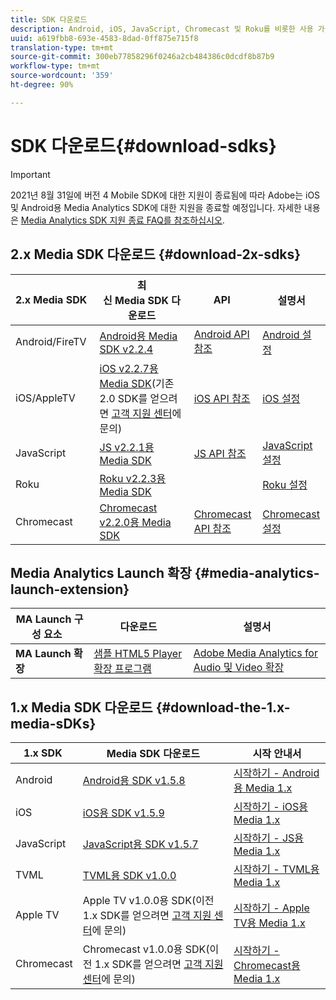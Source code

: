 ```yaml
---
title: SDK 다운로드
description: Android, iOS, JavaScript, Chromecast 및 Roku를 비롯한 사용 가능한 플랫폼에 대한 SDK 다운로드 링크입니다.
uuid: a619fbb8-693e-4583-8dad-0ff875e715f8
translation-type: tm+mt
source-git-commit: 300eb77858296f0246a2cb484386c0dcdf8b87b9
workflow-type: tm+mt
source-wordcount: '359'
ht-degree: 90%

---
```



# SDK 다운로드{#download-sdks}

>[!IMPORTANT]
>
>2021년 8월 31일에 버전 4 Mobile SDK에 대한 지원이 종료됨에 따라 Adobe는 iOS 및 Android용 Media Analytics SDK에 대한 지원을 종료할 예정입니다.  자세한 내용은 [Media Analytics SDK 지원 종료 FAQ를 참조하십시오](/help/sdk-implement/end-of-support-faqs.md).

## 2.x Media SDK 다운로드 {#download-2x-sdks}

| 2.x Media SDK  | 최신 Media SDK 다운로드 |  API   |  설명서  |
| --- | --- | --- | --- |
| Android/FireTV | [Android용 Media SDK v2.2.4](https://github.com/Adobe-Marketing-Cloud/media-sdks/releases/tag/android-v2.2.4) | [Android API 참조](https://adobe-marketing-cloud.github.io/media-sdks/reference/android/) | [Android 설정](/help/sdk-implement/setup/set-up-android.md) |
| iOS/AppleTV | [iOS v2.2.7용 Media SDK](https://github.com/Adobe-Marketing-Cloud/media-sdks/releases/tag/ios-v2.2.7)(기존 2.0 SDK를 얻으려면 [고객 지원 센터](https://helpx.adobe.com/kr/marketing-cloud/contact-support.html)에 문의) | [iOS API 참조](https://adobe-marketing-cloud.github.io/media-sdks/reference/ios/) | [iOS 설정](/help/sdk-implement/setup/set-up-ios.md) |
| JavaScript | [JS v2.2.1용 Media SDK](https://github.com/Adobe-Marketing-Cloud/media-sdks/releases/tag/js-v2.2.1) | [JS API 참조](https://adobe-marketing-cloud.github.io/media-sdks/reference/javascript/) | [JavaScript 설정](/help/sdk-implement/setup/set-up-js.md) |
| Roku | [Roku v2.2.3용 Media SDK](https://github.com/Adobe-Marketing-Cloud/media-sdks/releases/tag/roku-v2.2.3) |  | [Roku 설정](/help/sdk-implement/setup/set-up-roku.md) |
| Chromecast | [Chromecast v2.2.0용 Media SDK](https://github.com/Adobe-Marketing-Cloud/media-sdks/releases/tag/chromecast-v2.2.0) | [Chromecast API 참조](https://adobe-marketing-cloud.github.io/media-sdks/reference/chromecast/) | [Chromecast 설정](/help/sdk-implement/setup/set-up-chromecast.md) |

## Media Analytics Launch 확장 {#media-analytics-launch-extension}

| MA Launch 구성 요소   | 다운로드 | 설명서 |
|---|---|---|
| **MA Launch 확장** | [샘플 HTML5 Player 확장 프로그램](https://github.com/adobe/reactor-adobe-va-sample-player) | [Adobe Media Analytics for Audio 및 Video 확장](https://docs.adobelaunch.com/extension-reference/web/adobe-media-analytics-for-audio-and-video-extension) |

## 1.x Media SDK 다운로드 {#download-the-1.x-media-sDKs}

| 1.x SDK  |  Media SDK 다운로드  |  시작 안내서  |
| --- | --- | --- |
| Android | [Android용 SDK v1.5.8](https://github.com/Adobe-Marketing-Cloud/video-heartbeat/releases/tag/android-v1.5.8) | [시작하기 - Android용 Media 1.x](setup/vhl-dev-guide-v15_android.pdf) |
| iOS | [iOS용 SDK v1.5.9](https://github.com/Adobe-Marketing-Cloud/video-heartbeat/releases/tag/ios-v1.5.9) | [시작하기 - iOS용 Media 1.x](setup/vhl-dev-guide-v15_ios.pdf) |
| JavaScript | [JavaScript용 SDK v1.5.7](https://github.com/Adobe-Marketing-Cloud/video-heartbeat/releases/tag/js-v1.5.7) | [시작하기 - JS용 Media 1.x](setup/vhl-dev-guide-v15_js.pdf) |
| TVML | [TVML용 SDK v1.0.0](https://github.com/Adobe-Marketing-Cloud/video-heartbeat/releases/tag/tvml-v1.0.0) | [시작하기 - TVML용 Media 1.x](setup/vhl_tvml.pdf) |
| Apple TV | Apple TV v1.0.0용 SDK(이전 1.x SDK를 얻으려면 [고객 지원 센터](https://helpx.adobe.com/kr/marketing-cloud/contact-support.html)에 문의) | [시작하기 - Apple TV용 Media 1.x](setup/vhl-dev-guide-v1x_appletv.pdf) |
| Chromecast | Chromecast v1.0.0용 SDK(이전 1.x SDK를 얻으려면 [고객 지원 센터](https://helpx.adobe.com/kr/marketing-cloud/contact-support.html)에 문의) | [시작하기 - Chromecast용 Media 1.x](setup/chromecast_1.x_sdk.pdf) |
